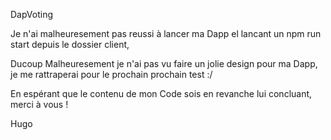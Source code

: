 DapVoting

Je n'ai malheuresement pas reussi à lancer ma Dapp el lancant un npm run start depuis le dossier client,

Ducoup Malheuresement je n'ai pas vu faire un jolie design pour ma Dapp, je me rattraperai pour le prochain prochain test :/

En espérant que le contenu de mon Code sois en revanche lui concluant, merci à vous !

Hugo

